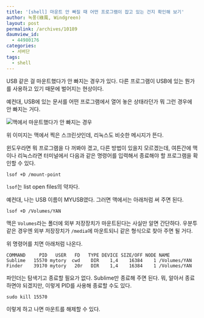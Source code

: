 ```yaml
---
title: '[shell] 마운트 안 빠질 때 어떤 프로그램이 잡고 있는 건지 확인해 보기'
author: 녹풍(綠風, Windgreen)
layout: post
permalink: /archives/10189
daumview_id:
  - 44980176
categories:
  - 서버단
tags:
  - shell
---
```

USB 같은 걸 마운트했다가 안 빠지는 경우가 있다. 다른 프로그램이 USB에 있는 뭔가를 사용하고 있기 때문에 벌어지는 현상이다.

예컨대, USB에 있는 문서를 어떤 프로그램에서 열어 놓은 상태라던가 뭐 그런 경우에 안 빠지는 거다.

![맥에서 마운트했다가 안 빠지는 경우][1]

위 이미지는 맥에서 찍은 스크린샷인데, 리눅스도 비슷한 메시지가 뜬다.

윈도우라면 뭐 프로그램을 다 꺼봐야 겠고, 다른 방법이 있을지 모르겠는데, 여튼간에 맥이나 리눅스라면 터미널에서 다음과 같은 명령어를 입력해서 종료해야 할 프로그램을 확인할 수 있다.

    lsof +D /mount-point

`lsof`는 list open files의 약자다.

예컨대, 나는 USB 이름이 MYUSB였다. 그러면 맥에서는 아래처럼 써 주면 된다.

    lsof +D /Volumes/YAN

맥은 `Volumes`라는 폴더에 외부 저장장치가 마운트된다는 사실만 알면 간단하다. 우분투 같은 경우엔 외부 저장장치가 `/media`에 마운트되니 같은 형식으로 찾아 주면 될 거다.

위 명령어를 치면 아래처럼 나온다.

    COMMAND     PID   USER   FD   TYPE DEVICE SIZE/OFF NODE NAME
    Sublime   15570 mytory  cwd    DIR    1,4    16384    1 /Volumes/YAN
    Finder    39170 mytory   20r   DIR    1,4    16384    1 /Volumes/YAN

파인더는 탐색기고 종료할 필요가 없다. Sublime만 종료해 주면 된다. 뭐, 알아서 종료하면야 되겠지만, 이렇게 PID를 사용해 종료할 수도 있다.

    sudo kill 15570

이렇게 하고 나면 마운트를 해제할 수 있다.

 [1]: http://dl.dropboxusercontent.com/u/15546257/blog/mytory/cant-umount.png